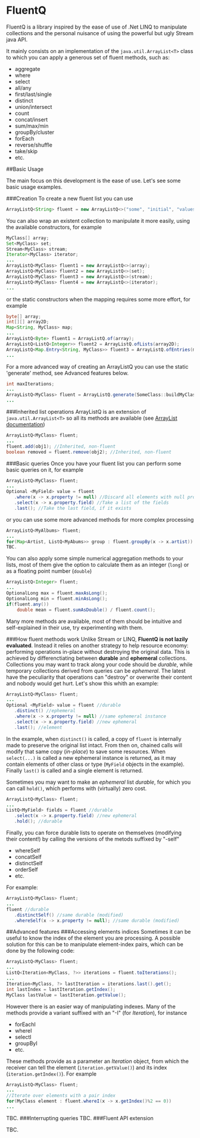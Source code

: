 # FluentQ

FluentQ is a library inspired by the ease of use of .Net LINQ to manipulate collections and the personal nuisance of using the powerful but ugly Stream java API. 

It mainly consists on an implementation of the `java.util.ArrayList<T>` class to which you can apply a generous set of fluent methods, such as:

 - aggregate
 - where
 - select
 - all/any
 - first/last/single
 - distinct
 - union/intersect
 - count
 - concat/insert
 - sum/max/min
 - groupBy/cluster
 - forEach
 - reverse/shuffle
 - take/skip
 - etc.

##Basic Usage

The main focus on this development is the ease of use. Let's see some basic usage examples.

###Creation
To create a new fluent list you can use
```java
ArrayListQ<String> fluent = new ArrayListQ<>("some", "initial", "values");
```

You can also wrap an existent collection to manipulate it more easily, using the available constructors, for example
```java
MyClass[] array;
Set<MyClass> set;
Stream<MyClass> stream;
Iterator<MyClass> iterator;
...
ArrayListQ<MyClass> fluent1 = new ArrayListQ<>(array);
ArrayListQ<MyClass> fluent2 = new ArrayListQ<>(set);
ArrayListQ<MyClass> fluent3 = new ArrayListQ<>(stream);
ArrayListQ<MyClass> fluent4 = new ArrayListQ<>(iterator);
...
```
or the static constructors when the mapping requires some more effort, for example
```java
byte[] array;
int[][] array2D;
Map<String, MyClass> map;
...
ArrayListQ<Byte> fluent1 = ArrayListQ.of(array);
ArrayListQ<ListQ<Integer>> fluent2 = ArrayListQ.ofLists(array2D);
ArrayListQ<Map.Entry<String, MyClass>> fluent3 = ArrayListQ.ofEntries(map);
...
```

For a more advanced way of creating an ArrayListQ you can use the static 'generate' method, see Advanced features below.
```java
int maxIterations;
...
ArrayListQ<MyClass> fluent = ArrayListQ.generate(SomeClass::buildMyClassInstance);
...
```
###Inherited list operations
ArrayListQ is an extension of `java.util.ArrayList<T>` so all its methods are available (see [ArrayList documentation](http://docs.oracle.com/javase/8/docs/api/java/util/ArrayList.html))
```java
ArrayListQ<MyClass> fluent;
...
fluent.add(obj1); //Inherited, non-fluent
boolean removed = fluent.remove(obj2); //Inherited, non-fluent
```

###Basic queries
Once you have your fluent list you can perform some basic queries on it, for example
```java
ArrayListQ<MyClass> fluent;
...
Optional <MyField> value = fluent
   .where(x -> x.property != null) //Discard all elements with null property
   .select(x -> x.property.field) //Take a list of the fields
   .last(); //Take the last field, if it exists
```
or you can use some more advanced methods for more complex processing

```java
ArrayListQ<MyAlbums> fluent;
...
for(Map<Artist, ListQ<MyAbums>> group : fluent.groupBy(x -> x.artist))
TBC.
```

You can also apply some simple numerical aggregation methods to your lists, most of them give the option to calculate them as an integer (`long`) or as a floating point number (`double`)
```java
ArrayListQ<Integer> fluent;
...
OptionalLong max = fluent.maxAsLong();
OptionalLong min = fluent.minAsLong();
if(fluent.any())
	double mean = fluent.sumAsDouble() / fluent.count();
```

Many more methods are available, most of them should be intuitive and self-explained in their use, try experimenting with them.

###How fluent methods work
Unlike Stream or LINQ, **FluentQ is not lazily evaluated**. Instead it relies on another strategy to help resource economy: performing operations in-place without destroying the original data. This is achieved by differenctiating between **durable** and **ephemeral** collections. Collections you may want to track along your code should be *durable*, while temporary collections derived from queries can be *ephemeral*. The latest have the peculiarity that operations can "destroy" or overwrite their content and nobody would get hurt.
Let's show this whith an example:
```java
ArrayListQ<MyClass> fluent;
...
Optional <MyField> value = fluent //durable
   .distinct() //ephemeral
   .where(x -> x.property != null) //same ephemeral instance
   .select(x -> x.property.field) //new ephemeral
   .last(); //element
```
In the example, when `distinct()` is called, a copy of `fluent` is internally made to preserve the original list intact. From then on, chained calls will modify that same copy (*in-place*) to save some resources. When `select(...)` is called a new ephemeral instance is returned, as it may contain elements of other class or type (`MyField` objects in the example). Finally `last()` is called and a single element is returned.

Sometimes you may want to make an *ephemeral* list *durable*, for which you can call `hold()`, which performs with (virtually) zero cost.
```java
ArrayListQ<MyClass> fluent;
...
ListQ<MyField> fields = fluent //durable
   .select(x -> x.property.field) //new ephemeral
   .hold(); //durable
```

Finally, you can force durable lists to operate on themselves (modifying their content!) by calling the versions of the metods suffixed by "-self"

 -  whereSelf
 - concatSelf
 - distinctSelf
 - orderSelf
 - etc.

For example:
```java
ArrayListQ<MyClass> fluent;
...
fluent //durable
   .distinctSelf() //same durable (modified)
   .whereSelf(x -> x.property != null); //same durable (modified)
```

##Advanced features
###Accessing elements indices
Sometimes it can be useful to know the index of the element you are processing. A possible solution for this can be to manipulate element-index pairs, which can be done by the following code:
```java
ArrayListQ<MyClass> fluent;
...
ListQ<Iteration<MyClass, ?>> iterations = fluent.toIterations();
...
Iteration<MyClass, ?> lastIteration = iterations.last().get();
int lastIndex = lastIteration.getIndex();
MyClass lastValue = lastIteration.getValue();
```
However there is an easier way of manipulating indexes. Many of the methods provide a variant suffixed with an "-I" (for *Iteration*), for instance

 - forEachI
 - whereI
 - selectI
 - groupByI
 - etc.

These methods provide as a parameter an *Iteration* object, from which the receiver can tell the element (`iteration.getValue()`) and its index (`iteration.getIndex()`). For example
```java
ArrayListQ<MyClass> fluent;
...
//Iterate over elements with a pair index
for(MyClass element : fluent.whereI(x -> x.getIndex()%2 == 0))
...
```
TBC.
###Interrupting queries
TBC.
###Fluent API extension

TBC.

